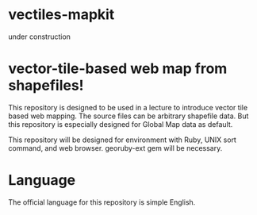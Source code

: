 # vectiles-mapkit
under construction

vector-tile-based web map from shapefiles!
==========================================
This repository is designed to be used in a lecture to introduce vector tile based web mapping. The source files can be arbitrary shapefile data. But this repository is especially designed for Global Map data as default. 

This repository will be designed for environment with Ruby, UNIX sort command, and web browser. georuby-ext gem will be necessary. 

Language
========
The official language for this repository is simple English.

